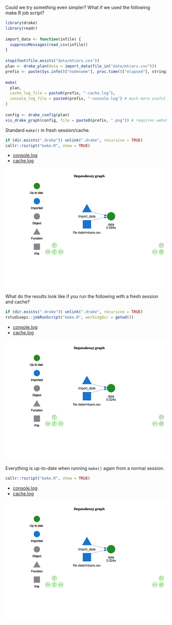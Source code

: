 
<!-- README.md is generated from README.Rmd. Please edit that file -->

Could we try something even simpler? What if we used the following
make.R job script?

``` r
library(drake)
library(readr)

import_data <- function(infile) {
  suppressMessages(read_csv(infile))
}

stopifnot(file.exists("data/mtcars.csv"))
plan <- drake_plan(data = import_data(file_in("data/mtcars.csv")))
prefix <- paste(Sys.info()["nodename"], proc.time()["elapsed"], stringi::stri_rand_strings(1, 10), sep = "-")

make(
  plan,
  cache_log_file = paste0(prefix, "-cache.log"),
  console_log_file = paste0(prefix, "-console.log") # much more useful post-#808
)

config <- drake_config(plan)
vis_drake_graph(config, file = paste0(prefix, ".png")) # requires webshot::install_phantomjs() first
```

Standard `make()` in fresh session/cache.

``` r
if (dir.exists(".drake")) unlink(".drake", recursive = TRUE)
callr::rscript("make.R", show = TRUE)
```

  - [console.log](MPD25W6041J1GP-0.298-wr9WCH2M5O-console.log)
  - [cache.log](MPD25W6041J1GP-0.298-wr9WCH2M5O-cache.log)

![](MPD25W6041J1GP-0.298-wr9WCH2M5O.png)

What do the results look like if you run the following with a fresh
session and cache?

``` r
if (dir.exists(".drake")) unlink(".drake", recursive = TRUE)
rstudioapi::jobRunScript("make.R", workingDir = getwd())
```

  - [console.log](MPD25W6041J1GP-0.35-cJIo9QP0I4-console.log)
  - [cache.log](MPD25W6041J1GP-0.35-cJIo9QP0I4-cache.log)

![](MPD25W6041J1GP-0.35-cJIo9QP0I4.png)

Everything is up-to-date when running `make()` again from a normal
session.

``` r
callr::rscript("make.R", show = TRUE)
```

  - [console.log](MPD25W6041J1GP-0.295-2jhLyJRX2F-console.log)
  - [cache.log](MPD25W6041J1GP-0.295-2jhLyJRX2F-cache.log)

![](MPD25W6041J1GP-0.295-2jhLyJRX2F.png)

